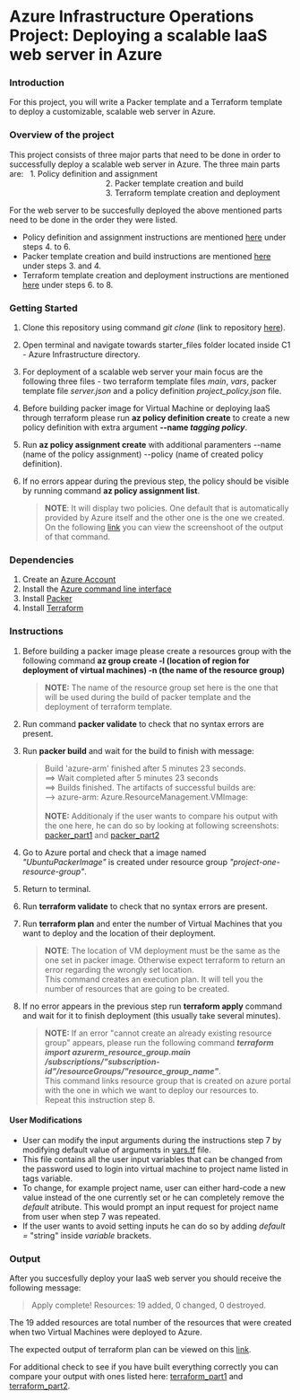 # Azure Infrastructure Operations Project: Deploying a scalable IaaS web server in Azure

### Introduction
For this project, you will write a Packer template and a Terraform template to deploy a customizable, scalable web server in Azure.

### Overview of the project
This project consists of three major parts that need to be done in order to successfully deploy a scalable web server in Azure.
The three main parts are: &nbsp;&nbsp;1. Policy definition and assignment<br />
&emsp;&emsp;&emsp;&emsp;&emsp;&emsp;&emsp;&emsp;&emsp;&emsp;&emsp;&emsp; 2. Packer template creation and build <br />
&emsp;&emsp;&emsp;&emsp;&emsp;&emsp;&emsp;&emsp;&emsp;&emsp;&emsp;&emsp; 3. Terraform template creation and deployment

For the web server to be succesfully deployed the above mentioned parts need to be done in the order they were listed.<br />
* Policy definition and assignment instructions are mentioned [here](https://github.com/Marko-Buda/nd082-Azure-Cloud-DevOps-Starter-Code/tree/master/C1%20-%20Azure%20Infrastructure%20Operations/project/starter_files#getting-started) under steps 4. to 6. <br />
* Packer template creation and build instructions are mentioned [here](https://github.com/Marko-Buda/nd082-Azure-Cloud-DevOps-Starter-Code/tree/master/C1%20-%20Azure%20Infrastructure%20Operations/project/starter_files#instructions) under steps 3. and 4. <br />
* Terraform template creation and deployment instructions are mentioned [here](https://github.com/Marko-Buda/nd082-Azure-Cloud-DevOps-Starter-Code/tree/master/C1%20-%20Azure%20Infrastructure%20Operations/project/starter_files#instructions) under steps 6. to 8. <br />

### Getting Started
1. Clone this repository using command _git clone_ (link to repository [here](https://github.com/Marko-Buda/nd082-Azure-Cloud-DevOps-Starter-Code.git)).

2. Open terminal and navigate towards starter_files folder located inside C1 - Azure Infrastructure directory.

3. For deployment of a scalable web server your main focus are the following three files - two terraform template files _main_, _vars_, packer template file _server.json_ and a policy definition _project_policy.json_ file.

4. Before building packer image for Virtual Machine or deploying IaaS through terraform please run **az policy definition create** to create a new policy definition with extra argument **--name _tagging policy_**.

5. Run **az policy assignment create** with additional paramenters --name (name of the policy assignment) --policy (name of created policy definition).

6. If no errors appear during the previous step, the policy should be visible by running command  **az policy assignment list**. 
    > **NOTE**: It will display two policies. One default that is automatically provided by Azure itself and the other one is the one we created. <br /> On the following [link](https://github.com/Marko-Buda/nd082-Azure-Cloud-DevOps-Starter-Code/blob/master/C1%20-%20Azure%20Infrastructure%20Operations/project/starter_files/tagging-policy-screenshot.JPG) you can view the screenshoot of the output of that command.

### Dependencies
1. Create an [Azure Account](https://portal.azure.com) 
2. Install the [Azure command line interface](https://docs.microsoft.com/en-us/cli/azure/install-azure-cli?view=azure-cli-latest)
3. Install [Packer](https://www.packer.io/downloads)
4. Install [Terraform](https://www.terraform.io/downloads.html)

### Instructions

1. Before building a packer image please create a resources group with the following command **az group create -l (location of region for deployment of virtual machines) -n (the name of the resource group)** 
    > **NOTE:** The name of the resource group set here is the one that will be used during the build of packer template and the deployment of terraform template. 
2. Run command  **packer validate** to check that no syntax errors are present.
3. Run **packer build** and wait for the build to finish with message:
    > Build 'azure-arm' finished after 5 minutes 23 seconds.<br />
==> Wait completed after 5 minutes 23 seconds<br />
==> Builds finished. The artifacts of successful builds are:<br />
--> azure-arm: Azure.ResourceManagement.VMImage:<br /> <br />
    **NOTE:**  Additionaly if the user wants to compare his output with the one here, he can do so by looking at following screenshots: [packer_part1](https://github.com/Marko-Buda/nd082-Azure-Cloud-DevOps-Starter-Code/blob/master/C1%20-%20Azure%20Infrastructure%20Operations/project/starter_files/packer_build_output_part1.png) and [packer_part2](https://github.com/Marko-Buda/nd082-Azure-Cloud-DevOps-Starter-Code/blob/master/C1%20-%20Azure%20Infrastructure%20Operations/project/starter_files/packer_build_output_part2.png)
4. Go to Azure portal and check that a image named _"UbuntuPackerImage"_ is created under resource group _"project-one-resource-group"_.
5. Return to terminal.
6. Run **terraform validate** to check that no syntax errors are present.
7. Run **terraform plan** and enter the number of Virtual Machines that you want to deploy and the location of their deployment.

    > **NOTE**: The location of VM deployment must be the same as the one set in packer image. Otherwise expect terraform to return an error regarding the wrongly set location.<br /> This command creates an execution plan. It will tell you the number of resources that are going to be created.

8. If no error appears in the previous step run **terraform apply** command and wait for it to finish deployment (this usually take several minutes).
    > **NOTE:** If an error "cannot create an already existing resource group" appears, please run the following command **_terraform import azurerm_resource_group.main /subscriptions/"subscription-id"/resourceGroups/"resource_group_name"_**. <br />
    This command links resource group that is created on azure portal with the one in which we want to deploy our resources to.<br /> Repeat this instruction step 8.

#### User Modifications 
* User can modify the input arguments during the instructions step 7 by modifying default value of arguments in [vars.tf](https://github.com/Marko-Buda/nd082-Azure-Cloud-DevOps-Starter-Code/blob/master/C1%20-%20Azure%20Infrastructure%20Operations/project/starter_files/vars.tf) file.
* This file contains all the user input variables that can be changed from the password used to login into virtual machine to project name listed in tags variable.
* To change, for example project name, user can either hard-code a new value instead of the one currently set or he can completely remove the _default_ atribute. This would prompt an input request for project name from user when step 7 was repeated.
* If the user wants to avoid setting inputs he can do so by adding _default =_ "string" inside _variable_ brackets.


### Output
After you succesfully deploy your IaaS web server you should receive the following message:
> Apply complete! Resources: 19 added, 0 changed, 0 destroyed.

The 19 added resources are total number of the resources that were created when two Virtual Machines were deployed to Azure.

The expected output of terraform plan can be viewed on this [link](https://github.com/Marko-Buda/nd082-Azure-Cloud-DevOps-Starter-Code/blob/master/C1%20-%20Azure%20Infrastructure%20Operations/project/starter_files/solution.plan).

For additional check to see if you have built everything correctly you can compare your output with ones listed here: [terraform_part1](https://github.com/Marko-Buda/nd082-Azure-Cloud-DevOps-Starter-Code/blob/master/C1%20-%20Azure%20Infrastructure%20Operations/project/starter_files/terraform_apply_part1.png) and [terraform_part2](https://github.com/Marko-Buda/nd082-Azure-Cloud-DevOps-Starter-Code/blob/master/C1%20-%20Azure%20Infrastructure%20Operations/project/starter_files/terraform_apply_part2.png). 